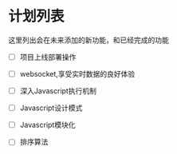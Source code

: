 # 计划列表
这里列出会在未来添加的新功能，和已经完成的功能

- [ ] 项目上线部署操作
- [ ] websocket,享受实时数据的良好体验
- [ ] 深入Javascript执行机制
- [ ] Javascript设计模式 
- [ ] Javascript模块化
- [ ] 排序算法


